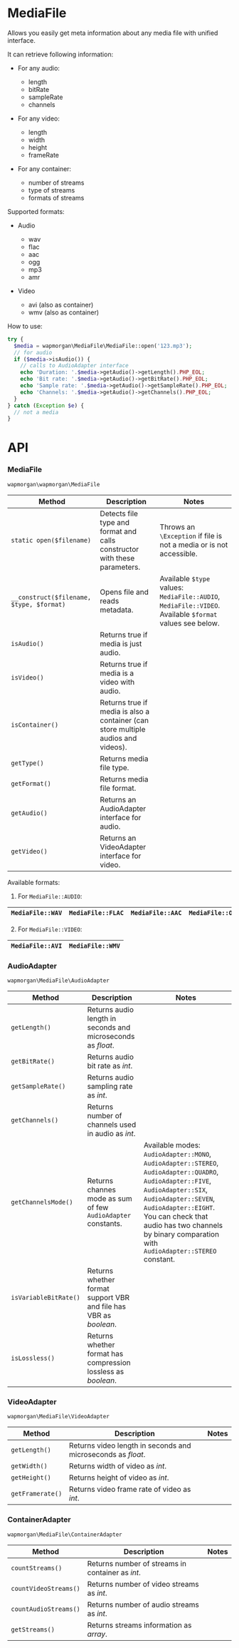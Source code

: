 # MediaFile

Allows you easily get meta information about any media file with unified interface.

It can retrieve following information:

- For any audio:
  - length
  - bitRate
  - sampleRate
  - channels

- For any video:
  - length
  - width
  - height
  - frameRate

- For any container:
  - number of streams
  - type of streams
  - formats of streams

Supported formats:

- Audio
  - wav
  - flac
  - aac
  - ogg
  - mp3
  - amr

- Video
  - avi (also as container)
  - wmv (also as container)

How to use:

```php
try {
  $media = wapmorgan\MediaFile\MediaFile::open('123.mp3');
  // for audio
  if ($media->isAudio()) {
    // calls to AudioAdapter interface
    echo 'Duration: '.$media->getAudio()->getLength().PHP_EOL;
    echo 'Bit rate: '.$media->getAudio()->getBitRate().PHP_EOL;
    echo 'Sample rate: '.$media->getAudio()->getSampleRate().PHP_EOL;
    echo 'Channels: '.$media->getAudio()->getChannels().PHP_EOL;
  }
} catch (Exception $e) {
  // not a media
}
```

# API
### MediaFile

`wapmorgan\wapmorgan\MediaFile`

| Method                                   | Description                                                                       | Notes                                                                                                   |
|------------------------------------------|-----------------------------------------------------------------------------------|---------------------------------------------------------------------------------------------------------|
| `static open($filename)`                 | Detects file type and format and calls constructor with these parameters.         | Throws an `\Exception` if file is not a media or is not accessible.                                     |
| `__construct($filename, $type, $format)` | Opens file and reads metadata.                                                    | Available `$type` values: `MediaFile::AUDIO`, `MediaFile::VIDEO`. Available `$format` values see below. |
| `isAudio()`                              | Returns true if media is just audio.                                              |                                                                                                         |
| `isVideo()`                              | Returns true if media is a video with audio.                                      |                                                                                                         |
| `isContainer()`                          | Returns true if media is also a container (can store multiple audios and videos). |                                                                                                         |
| `getType()`                              | Returns media file type.                                                          |                                                                                                         |
| `getFormat()`                            | Returns media file format.                                                        |                                                                                                         |
| `getAudio()`                             | Returns an AudioAdapter interface for audio.                                      |                                                                                                         |
| `getVideo()`                             | Returns an VideoAdapter interface for video.                                      |                                                                                                         |

Available formats:

1. For `MediaFile::AUDIO`:

  | `MediaFile::WAV` | `MediaFile::FLAC` | `MediaFile::AAC` | `MediaFile::OGG` | `MediaFile::MP3` | `MediaFile::AMR` |
  |------------------|-------------------|------------------|------------------|------------------|------------------|

2. For `MediaFile::VIDEO`:

  | `MediaFile::AVI` | `MediaFile::WMV` |
  |------------------|------------------|

### AudioAdapter

`wapmorgan\MediaFile\AudioAdapter`

| Method                | Description                                                       | Notes                                                                                                                                                                                                                                                                                  |
|-----------------------|-------------------------------------------------------------------|----------------------------------------------------------------------------------------------------------------------------------------------------------------------------------------------------------------------------------------------------------------------------------------|
| `getLength()`         | Returns audio length in seconds and microseconds as _float_.      |                                                                                                                                                                                                                                                                                        |
| `getBitRate()`        | Returns audio bit rate as _int_.                                  |                                                                                                                                                                                                                                                                                        |
| `getSampleRate()`     | Returns audio sampling rate as _int_.                             |                                                                                                                                                                                                                                                                                        |
| `getChannels()`       | Returns number of channels used in audio as _int_.                |                                                                                                                                                                                                                                                                                        |
| `getChannelsMode()`   | Returns channes mode as sum of few `AudioAdapter` constants.      | Available modes: `AudioAdapter::MONO`, `AudioAdapter::STEREO`, `AudioAdapter::QUADRO`, `AudioAdapter::FIVE`, `AudioAdapter::SIX`, `AudioAdapter::SEVEN`, `AudioAdapter::EIGHT`. You can check that audio has two channels by binary comparation with `AudioAdapter::STEREO` constant.  |
| `isVariableBitRate()` | Returns whether format support VBR and file has VBR as _boolean_. |                                                                                                                                                                                                                                                                                        |
| `isLossless()`        | Returns whether format has compression lossless as _boolean_.     |                                                                                                                                                                                                                                                                                        |

### VideoAdapter

`wapmorgan\MediaFile\VideoAdapter`

| Method           | Description                                                  | Notes |
|------------------|--------------------------------------------------------------|-------|
| `getLength()`    | Returns video length in seconds and microseconds as _float_. |       |
| `getWidth()`     | Returns width of video as _int_.                             |       |
| `getHeight()`    | Returns height of video as _int_.                            |       |
| `getFramerate()` | Returns video frame rate of video as _int_.                  |       |

### ContainerAdapter

`wapmorgan\MediaFile\ContainerAdapter`

| Method                | Description                                      | Notes |
|-----------------------|--------------------------------------------------|-------|
| `countStreams()`      | Returns number of streams in container as _int_. |       |
| `countVideoStreams()` | Returns number of video streams as _int_.        |       |
| `countAudioStreams()` | Returns number of audio streams as _int_.        |       |
| `getStreams()`        | Returns streams information as _array_.          |       |
